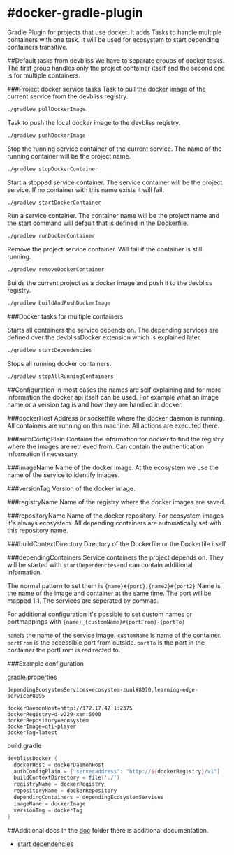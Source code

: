 #docker-gradle-plugin
====================

Gradle Plugin for projects that use docker. It adds Tasks to handle multiple containers with one task. It will be used for ecosystem to start depending containers transitive.

##Default tasks from devbliss
We have to separate groups of docker tasks. The first group handles only the project container itself and the second one is for multiple containers.

###Project docker service tasks
Task to pull the docker image of the current service from the devbliss registry.

```bash
./gradlew pullDockerImage
```

Task to push the local docker image to the devbliss registry.

```bash
./gradlew pushDockerImage
```

Stop the running service container of the current service. The name of the running container will be the project name.

```bash
./gradlew stopDockerContainer
```

Start a stopped service container. The service container will be the project service. If no container with this name exists it will fail.

```bash
./gradlew startDockerContainer
```

Run a service container. The container name will be the project name and the start command will default that is defined in the Dockerfile.

```bash
./gradlew runDockerContainer
```

Remove the project service container. Will fail if the container is still running.

```bash
./gradlew removeDockerContainer
```

Builds the current project as a docker image and push it to the devbliss registry.

```bash
./gradlew buildAndPushDockerImage
```

###Docker tasks for multiple containers

Starts all containers the service depends on. The depending services are defined over the devblissDocker extension which is explained later.

```bash
./gradlew startDependencies
```

Stops all running docker containers.

```bash
./gradlew stopAllRunningContainers
```

##Configuration
In most cases the names are self explaining and for more information the docker api itself can be used. For example what an image name or a version tag is and how they are handled in docker.

###dockerHost
Address or socketfile where the docker daemon is running. All containers are running on this machine. All actions are executed there.

###authConfigPlain
Contains the information for docker to find the registry where the images are retrieved from. Can contain the authentication information if necessary.

###imageName
Name of the docker image. At the ecosystem we use the name of the service to identify images.

###versionTag
Version of the docker image.

###registryName
Name of the registry where the docker images are saved.

###repositoryName
Name of the docker repository. For ecosystem images it's always ecosystem. All depending containers are automatically set with this repository name.

###buildContextDirectory
Directory of the Dockerfile or the Dockerfile itself.

###dependingContainers
Service containers the project depends on. They will be started with ```startDependencies```and can contain additional information.

The normal pattern to set them is ```{name}#{port},{name2}#{port2}```
Name is the name of the image and container at the same time. The port will be mapped 1:1. The services are seperated by commas.

For additional configuration it's possible to set custom names or portmappings with ```{name}_{customName}#{portFrom}-{portTo}```

```name```is the name of the service image. ```customName``` is name of the container. ```portFrom``` is the accessible port from outside. ```portTo``` is the port in the container the portFrom is redirected to.

###Example configuration

gradle.properties

```properties
dependingEcosystemServices=ecosystem-zuul#8070,learning-edge-service#8095

dockerDaemonHost=http://172.17.42.1:2375
dockerRegistry=d-v229-xen:5000
dockerRepository=ecosystem
dockerImage=qti-player
dockerTag=latest
```

build.gradle

```gradle
devblissDocker {
  dockerHost = dockerDaemonHost
  authConfigPlain = ["serveraddress": "http://${dockerRegistry}/v1"]
  buildContextDirectory = file('./')
  registryName = dockerRegistry
  repositoryName = dockerRepository
  dependingContainers = dependingEcosystemServices
  imageName = dockerImage
  versionTag = dockerTag
}
```

##Additional docs
In the [doc](./doc) folder there is additional documentation.

* [start dependencies](./doc/start_and_update_dependencies.md)
